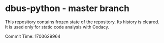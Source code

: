 # dbus-python - master branch

This repository contains frozen state of the repository.
Its history is cleared. It is used only for static code
analysis with Codacy.

Commit Time: 1700629964